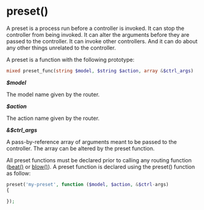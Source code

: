 preset()
========

A preset is a process run before a controller is invoked. It can stop the controller from being invoked. It can alter the arguments before they are passed to the controller. It can invoke other controllers. And it can do about any other things unrelated to the controller.

A preset is a function with the following prototype:
```php
mixed preset_func(string $model, $string $action, array &$ctrl_args)
```

***$model***

The model name given by the router.

***$action***

The action name given by the router.

***&$ctrl_args***

A pass-by-reference array of arguments meant to be passed to the controller. The array can be altered by the preset function.

All preset functions must be declared prior to calling any routing function ([beat()](beat.md) or [blow()](blow.md)). A preset function is declared using the preset() function as follow:
```php
preset('my-preset', function ($model, $action, &$ctrl-args)
{

});
```
